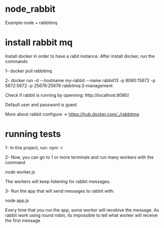 # node_rabbit
Example node + rabbitmq


# install rabbit mq

Install docker in order to have a rabit instance. After install docker, run the commands

1- docker pull rabbitmq

2- docker run -d --hostname my-rabbit --name rabbit13 -p 8080:15672 -p 5672:5672 -p 25676:25676 rabbitmq:3-management

Check if rabbit is running by openning: http://localhost:8080/

Default user and password is guest

More about rabbit configure -> https://hub.docker.com/_/rabbitmq

# running tests

1- In this project, run:
npm -i

2- Now, you can go to 1 or more terminals and run many workers with the command

node worker.js

The workers will keep listening for rabbit messages.

3- Run the app that will send messages to rabbit with:

node app.js

Every time that you run the app, some worker will recebive the message. As rabbit work using round robin, its impossible to tell what worker will receive the first message

